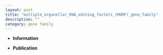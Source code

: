 ```yaml
---
layout: post
title: "multiple_organellar_RNA_editing_factors_(MORF)_gene_family"
description: ""
category: gene family
---
```


* **Information**  

* **Publication**  


